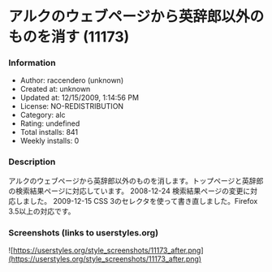 # アルクのウェブページから英辞郎以外のものを消す (11173)

### Information
- Author: raccendero (unknown)
- Created at: unknown
- Updated at: 12/15/2009, 1:14:56 PM
- License: NO-REDISTRIBUTION
- Category: alc
- Rating: undefined
- Total installs: 841
- Weekly installs: 0


### Description
アルクのウェブページから英辞郎以外のものを消します。トップページと英辞郎の検索結果ページに対応しています。
2008-12-24 検索結果ページの変更に対応しました。
2009-12-15 CSS 3のセレクタを使って書き直しました。Firefox 3.5以上の対応です。


### Screenshots (links to userstyles.org)
![https://userstyles.org/style_screenshots/11173_after.png](https://userstyles.org/style_screenshots/11173_after.png)


